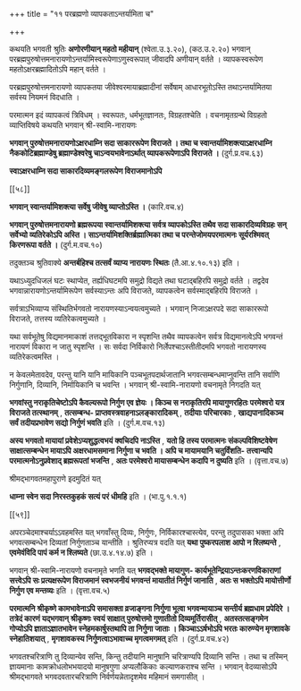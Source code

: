 +++
title = "११ परब्रह्मणो व्यापकताऽन्तर्यामिता च"

+++

कथयति भगवती श्रुतिः **अणोरणीयान् महतो महीयान्** (श्वेता.उ.३.२०), (कठ.उ.२.२०) भगवान् परब्रह्मपुरुषोत्तमनारायणोऽन्तर्यामिस्वरूपेणाऽणुस्वरूपात् जीवादपि अणीयान् वर्तते । व्यापकस्वरूपेण महतोऽक्षरब्रह्मादितोऽपि महान् वर्तते ।

परब्रह्मपुरुषोत्तमनारायणो व्यापकतया जीवेश्वरमायाब्रह्मादीनां सर्वेषाम् आधारभूतोऽस्ति तथाऽन्तर्यामितया सर्वस्य नियमनं विदधाति ।

परमात्मन इदं व्यापकत्वं त्रिविधम् । स्वरूपतः, धर्मभूतज्ञानतः, विग्रहतश्चेति । वचनामृतग्रन्थे विग्रहतो व्याप्तिविषये कथयति भगवान् श्री-स्वामि-नारायणः

**भगवान् पुरुषोत्तमनारायणोऽक्षरधाम्नि सदा साकाररूपेण विराजते । तथा च स्वान्तर्यामिशक्त्याऽक्षरधाम्नि नैककोटिब्रह्माण्डेषु ब्रह्माण्डेश्वरेषु चाऽन्वयभावेनाऽर्थात् व्यापकरूपेणाऽपि विराजते ।** (दुर्ग.प्र.वच.६३)

**स्वाऽक्षरधाम्नि सदा साकारदिव्यमङ्गलरूपेण विराजमानोऽपि** 



[[५८]]

**भगवान् स्वान्तर्यामिशक्त्या सर्वेषु जीवेषु व्याप्तोऽस्ति ।** (कारि.वच.४)

**भगवान् पुरुषोत्तमनारायणो ब्रह्मरूपया स्वान्तर्यामिशक्त्या सर्वत्र व्यापकोऽस्ति तथैव सदा साकारदिव्यविग्रहः सन् सर्वेभ्यो व्यतिरेकोऽपि अस्ति । साऽन्तर्यामिशक्तिर्ब्रह्मात्मिका तथा च परन्तेजोमयपरमात्मनः सूर्यरश्मिवत् किरणरूपा वर्तते ।** (दुर्ग.म.वच.१०)

तदुक्तञ्च श्रुतिवाक्ये **अन्तर्बहिश्च तत्सर्वं व्याप्य नारायणः स्थितः** (तै.आ.४.१०.१३) इति ।

यथाऽध्युदधिजलं घटः स्थाप्येत, तर्ह्यधिघटमपि समुद्रो विद्यते तथा घटाद्बहिरपि समुद्रो वर्तते । तद्वदेव भगवान्नारायणोऽन्तर्यामिरूपेण सर्वस्याऽन्तः अपि विराजते, व्यापकत्वेन सर्वस्माद्बहिरपि विराजते ।

सर्वत्राऽभिव्याप्य संस्थितिर्भगवतो नारायणस्याऽन्वयत्वमुच्यते । भगवान् निजाऽक्षरपदे सदा साकाररूपो विराजते, तत्तस्य व्यतिरेकत्वमुच्यते ।

यथा सर्वभूतेषु विद्यमानमाकाशं तत्तद्भूतविकारा न स्पृशन्ति तथैव व्यापकत्वेन सर्वत्र विद्यमानत्वेऽपि भगवन्तं नारायणं विकारा न जातु स्पृशन्ति । सः सर्वदा निर्विकारो निर्लेपश्चाऽस्तीतीदमपि भगवतो नारायणस्य व्यतिरेकत्वमस्ति ।

न केवलमेतावदेव, परन्तु यानि यानि मायिकानि पञ्चभूतपदार्थजातानि भगवत्सम्बन्धमाप्नुवन्ति तानि सर्वाणि निर्गुणानि, दिव्यानि, निर्मायिकानि च भवन्ति । भगवान् श्री-स्वामि-नारायणो वचनामृते निगदति यत्

**भगवांस्तु नराकृतिचेष्टोऽपि कैवल्यरूपो निर्गुण एव ज्ञेयः । किञ्च स नराकृतिरपि मायागुणरहितः परमेश्वरो यत्र विराजते तत्स्थानम्** ,  **तत्सम्बन्ध- प्राप्तवस्त्रवाहनाऽलङ्कारादिकम्** ,  **तदीयाः परिचारकाः** ,  **खाद्यपानादिकञ्च सर्वं तदीयप्रभावेण सद्यो निर्गुणं भवति** इति । (दुर्ग.म.वच.१३)

**अस्य भगवतो मायायां प्रवेशेऽप्यशुद्धत्वभयं क्वचिदपि नाऽस्ति** ,  **यतो हि तस्य परमात्मनः संकल्पविशिष्टवेषेण साक्षात्सम्बन्धेन मायाऽपि अक्षरधामसमाना निर्गुणा च भवति । अपि च मायामयानि चतुर्विंशति- तत्त्वान्यपि परमात्मनोऽनुप्रवेशाद् ब्रह्मरूपतां भजन्ति** ,  **अतः परमेश्वरो मायासम्बन्धेन कदापि न दुष्यति** इति । (वृत्ता.वच.७)

श्रीमद्भागवतमहापुराणे इदमुदितं यत्

**धाम्ना स्वेन सदा निरस्तकुहकं सत्यं परं धीमहि** इति । (भा.पु.१.१.१)

[[५९]]

अपरञ्चेदमाश्चर्याऽऽवहमस्ति यत् भगवाँस्तु दिव्यः, निर्गुणः, निर्विकारश्चास्त्येव, परन्तु तदुपासका भक्ता अपि भगवत्सम्बन्धेन दिव्यतां निर्गुणताञ्च यान्तीति । श्रुतिरप्यत्र वदति यत् **यथा पुष्करपलाश आपो न श्लिष्यन्ते** ,  **एवमेवंविदि पापं कर्म न श्लिष्यते** (छा.उ.४.१४.७) इति ।

भगवान् श्री-स्वामि-नारायणो वचनामृते भणति यत् **भगवद्भक्ते मायागुण- कार्यभूतेन्द्रियाऽन्तःकरणविकाराणां सत्त्वेऽपि सः प्रत्यक्षरूपेण विराजमानं स्वभजनीयं भगवन्तं मायातीतं निर्गुणं जानाति** ,  **अतः स भक्तोऽपि मायोत्तीर्णो निर्गुण एव मन्तव्यः** इति । (वृत्ता.वच.५)

**परमात्मनि श्रीकृष्णे कामभावेनाऽपि समासक्ता व्रजाङ्गना निर्गुणा भूत्वा भगवन्मायाञ्च सन्तीर्य ब्रह्मधाम प्रपेदिरे । तत्रेदं कारणं यद्भगवान् श्रीकृष्णः स्वयं साक्षात् पुरुषोत्तमो गुणातीतो दिव्यमूर्तिरासीत्** ,  **अतस्तत्सङ्गमेन गोप्योऽपि ज्ञाताऽज्ञातभावेन स्नेहमकार्षुस्तथापि ता निर्गुणा जाताः । किञ्चाऽऽर्षभोऽपि भरतः कारुण्येन मृगशावके स्नेहातिशयात्** ,  **मृगशावकस्य निर्गुणत्वाऽभावाच्च मृगत्वमगमत्** इति । (दुर्ग.प्र.वच.४२)

भगवतश्चरित्राणि तु दिव्यान्येव सन्ति, किन्तु तदीयानि मानुषानि चरित्राण्यपि दिव्यानि सन्ति । तथा च तस्मिन् ज्ञायमानाः कामक्रोधलोभभयादयो मानुषगुणा अप्यलौकिकाः कल्याणकराश्च सन्ति । भगवान् वेदव्यासोऽपि श्रीमद्भागवते भगवदवतारचरित्राणि निर्वर्णयन्नेतादृशमेव महिमानं समगासीत् ।
